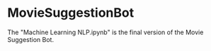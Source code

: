 # MovieSuggestionBot

The "Machine Learning NLP.ipynb" is the final version of the Movie Suggestion Bot.

